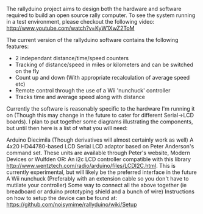 The rallyduino project aims to design both the hardware and software required to build an open source rally computer. To see the system running in a test environment, please checkout the following video: http://www.youtube.com/watch?v=KyW1XwZ2ToM

The current version of the rallyduino software contains the following features:

* 2 independant distance/time/speed counters
* Tracking of distance/speed in miles or kilometers and can be switched on the fly
* Count up and down (With appropriate recalculation of average speed etc)
* Remote control through the use of a Wii 'nunchuck' controller
* Tracks time and average speed along with distance


Currently the software is reasonably specific to the hardware I'm running it on (Though this may change in the future to cater for different Serial->LCD boards). I plan to put together some diagrams illustrating the components, but until then here is a list of what you will need:

Arduino Diecimila (Though derivatives will almost certainly work as well)
A 4x20 HD44780-based LCD
Serial LCD adaptor based on Peter Anderson's command set. These units are available through Peter's website, Modern Devices or Wulfden OR:
An i2c LCD controller compatible with this library http://www.wentztech.com/radio/arduino/files/LCDI2C.html. This is currently experimental, but will likely be the preferred interface in the future
A Wii nunchuck (Preferably with an extension cable so you don't have to mutilate your controller)
Some way to connect all the above together (ie breadboard or arduino prototyping shield and a bunch of wire)
Instructions on how to setup the device can be found at: https://github.com/noisymime/rallyduino/wiki/Setup
